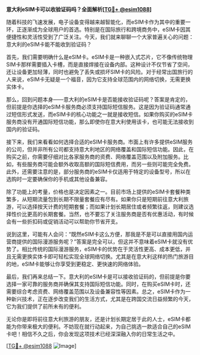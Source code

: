 **意大利eSIM卡可以收验证码吗？全面解析[[TG💪+ @esim1088](https://t.me/s/esim1088)]**

随着科技的飞速发展，电子设备变得越来越智能化，而eSIM卡作为其中的重要一环，正逐渐成为全球用户的首选。特别是在国际旅行和跨境商务中，eSIM卡因其便捷性和灵活性受到了广泛关注。今天，我们就来聊聊一个大家普遍关心的问题：意大利的eSIM卡能不能收到验证码？

首先，我们需要明确什么是eSIM卡。eSIM卡是一种嵌入式芯片，它不像传统物理SIM卡那样需要插入卡槽，而是直接焊接在设备内部。这种设计不仅节省了空间，还让设备更加轻薄，同时也避免了丢失或损坏SIM卡的风险。对于经常出国旅行的人来说，eSIM卡无疑是一个福音，因为它支持全球范围内的网络切换，无需更换实体卡。

那么，回到问题本身——意大利的eSIM卡是否能接收验证码呢？答案是肯定的，但前提是你选择的eSIM卡服务商必须支持国际短信服务。这是因为验证码通常通过短信形式发送，而eSIM卡的核心功能之一就是接收短信。如果你购买的eSIM卡服务商没有开通国际短信功能，那么即使你在意大利使用该卡，也可能无法接收到国内的验证码。

接下来，我们来看看如何选择合适的eSIM卡服务商。市面上有许多提供eSIM服务的公司，但并非所有公司都支持意大利地区的网络覆盖和国际短信功能。因此，在购买之前，你需要仔细对比各家服务商的资费、网络覆盖范围以及附加服务。比如，有些服务商可能会额外收取高额的国际短信费用，而另一些则可能完全免费。此外，还需要注意的是，部分服务商的eSIM卡仅适用于特定的设备型号，所以在选购时一定要确保你的手机或其他设备兼容。

除了功能上的考量，价格也是决定因素之一。目前市场上提供的eSIM卡套餐种类繁多，从短期流量包到长期不限量套餐应有尽有。如果你只是短期前往意大利旅游，可以选择按天计费的短期套餐；而如果计划长期居住或者频繁往返，则建议选择性价比更高的长期套餐。当然，也不要忘了关注服务商是否有优惠活动，有时候会有一些折扣码或促销活动可以帮助你节省开支。

说到这里，可能有人会问：“既然eSIM卡这么方便，那我是不是可以直接用国内运营商提供的国际漫游服务呢？”答案是完全可以，但这并不意味着eSIM卡就没有优势了。相比传统的国际漫游服务，eSIM卡的优势在于灵活性更高、成本更低，并且无需更换实体卡即可轻松实现全球网络切换。尤其是在意大利这样的热门旅游目的地，eSIM卡能够让你享受到更稳定、更快速的网络体验。

最后，我们再来总结一下。意大利的eSIM卡是可以接收验证码的，但前提是你要选择一家可靠的服务商并确保其支持国际短信功能。同时，在购买eSIM卡时，还需要综合考虑资费、网络覆盖范围以及设备兼容性等因素。总之，eSIM卡作为一种新兴技术，正在逐步改变我们的生活方式，尤其是在跨国交流日益频繁的今天，它为我们提供了前所未有的便利。

无论你是即将前往意大利旅游的朋友，还是计划长期定居于此的人士，eSIM卡都能为你带来极大的便利。不妨现在就行动起来，为自己挑选一款适合自己的eSIM卡吧！相信不久之后，你会发现这项技术已经深深融入你的日常生活之中。

[[TG💪+ @esim1088](https://t.me/s/esim1088) ![Image](https://i.postimg.cc/4NQfJmqS/Snipaste-2025-05-13-00-14-12.png)]